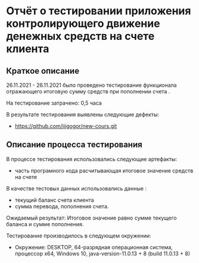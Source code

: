 # Отчёт о тестировании приложения контролирующего движение денежных средств на счете клиента

## Краткое описание

26.11.2021 - 26.11.2021 было проведено тестирование функционала отражающего итоговую сумму средств при пополнении счета .

На тестирование затрачено: 0,5 часа

В результате тестирования выявлены следующие дефекты:
* https://github.com/iiigogor/new-cours.git

## Описание процесса тестирования

В процессе тестирования использовались следующие артефакты:

* часть програмного кода расчитывающая итоговое значение средств на счете


В качестве тестовых данных использовались данные :
* текущий баланс счета клиента
* сумма перевода, пополнения счета.

Ожидаемый результат: Итоговое значение равно сумме текущего баланса и сумме пополнения.

Тестирование производилось в следующем окружении:
* Окружение: DESKTOP, 64-разрядная операционная система, процессор x64, Windows 10, java-version-11.0.13 + 8 
(build 11.0.13 + 8)
